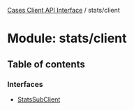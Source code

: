 [Cases Client API Interface](../README.md) / stats/client

# Module: stats/client

## Table of contents

### Interfaces

- [StatsSubClient](../interfaces/stats_client.StatsSubClient.md)
